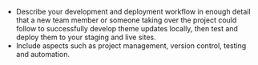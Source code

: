 * Describe your development and deployment workflow in enough detail that a new team member or someone taking over the project could follow to successfully develop theme updates locally, then test and deploy them to your staging and live sites.  
* Include aspects such as project management, version control, testing and automation.
